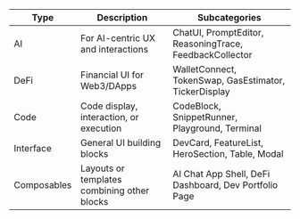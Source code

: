 | **Type** | **Description** | **Subcategories** |
|------|-------------|---------------------------|
| AI | For AI-centric UX and interactions | ChatUI, PromptEditor, ReasoningTrace, FeedbackCollector |
| DeFi | Financial UI for Web3/DApps | WalletConnect, TokenSwap, GasEstimator, TickerDisplay |
| Code | Code display, interaction, or execution | CodeBlock, SnippetRunner, Playground, Terminal |
| Interface | General UI building blocks | DevCard, FeatureList, HeroSection, Table, Modal |
| Composables | Layouts or templates combining other blocks | AI Chat App Shell, DeFi Dashboard, Dev Portfolio Page |
